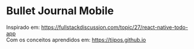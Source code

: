 # Bullet Journal Mobile

Inspirado em: https://fullstackdiscussion.com/topic/27/react-native-todo-app<br />
Com os conceitos aprendidos em: https://tiipos.github.io

